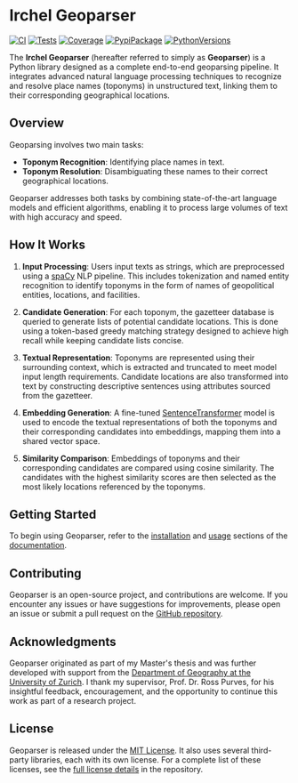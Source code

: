 # Irchel Geoparser
[![CI](https://img.shields.io/github/actions/workflow/status/dguzh/geoparser/ci.yml?branch=main&logo=github&label=CI)](https://github.com/dguzh/geoparser/actions?query=event%3Apush+branch%3Amain+workflow%3ACI)
[![Tests](https://img.shields.io/github/actions/workflow/status/dguzh/geoparser/test.yml?branch=main&logo=github&label=tests)](https://github.com/dguzh/geoparser/actions/workflows/test.yml?query=branch%3Amain+)
[![Coverage](https://coverage-badge.samuelcolvin.workers.dev/dguzh/geoparser.svg)](https://coverage-badge.samuelcolvin.workers.dev/redirect/dguzh/geoparser)
[![PypiPackage](https://img.shields.io/pypi/v/geoparser?&label=pypi%20package)](https://pypi.org/project/geoparser)
[![PythonVersions](https://img.shields.io/pypi/pyversions/geoparser)](https://pypi.org/project/geoparser)


The **Irchel Geoparser** (hereafter referred to simply as **Geoparser**) is a Python library designed as a complete end-to-end geoparsing pipeline. It integrates advanced natural language processing techniques to recognize and resolve place names (toponyms) in unstructured text, linking them to their corresponding geographical locations.

## Overview

Geoparsing involves two main tasks:

- **Toponym Recognition**: Identifying place names in text.
- **Toponym Resolution**: Disambiguating these names to their correct geographical locations.

Geoparser addresses both tasks by combining state-of-the-art language models and efficient algorithms, enabling it to process large volumes of text with high accuracy and speed.

## How It Works

1. **Input Processing**: Users input texts as strings, which are preprocessed using a [spaCy](https://spacy.io/) NLP pipeline. This includes tokenization and named entity recognition to identify toponyms in the form of names of geopolitical entities, locations, and facilities.

2. **Candidate Generation**: For each toponym, the gazetteer database is queried to generate lists of potential candidate locations. This is done using a token-based greedy matching strategy designed to achieve high recall while keeping candidate lists concise.

3. **Textual Representation**: Toponyms are represented using their surrounding context, which is extracted and truncated to meet model input length requirements. Candidate locations are also transformed into text by constructing descriptive sentences using attributes sourced from the gazetteer.

4. **Embedding Generation**: A fine-tuned [SentenceTransformer](https://www.sbert.net/) model is used to encode the textual representations of both the toponyms and their corresponding candidates into embeddings, mapping them into a shared vector space.

5. **Similarity Comparison**: Embeddings of toponyms and their corresponding candidates are compared using cosine similarity. The candidates with the highest similarity scores are then selected as the most likely locations referenced by the toponyms.

## Getting Started

To begin using Geoparser, refer to the [installation](https://docs.geoparser.app/en/latest/installation.html) and [usage](https://docs.geoparser.app/en/latest/usage.html) sections of the [documentation](https://docs.geoparser.app/en/latest/).

## Contributing

Geoparser is an open-source project, and contributions are welcome. If you encounter any issues or have suggestions for improvements, please open an issue or submit a pull request on the [GitHub repository](https://github.com/dguzh/geoparser).

## Acknowledgments

Geoparser originated as part of my Master's thesis and was further developed with support from the [Department of Geography at the University of Zurich](https://www.geo.uzh.ch/). I thank my supervisor, Prof. Dr. Ross Purves, for his insightful feedback, encouragement, and the opportunity to continue this work as part of a research project.

## License

Geoparser is released under the [MIT License](https://github.com/dguzh/geoparser/blob/main/LICENSE). It also uses several third-party libraries, each with its own license. For a complete list of these licenses, see the [full license details](https://github.com/dguzh/geoparser/blob/main/THIRD_PARTY_LICENSES) in the repository.
